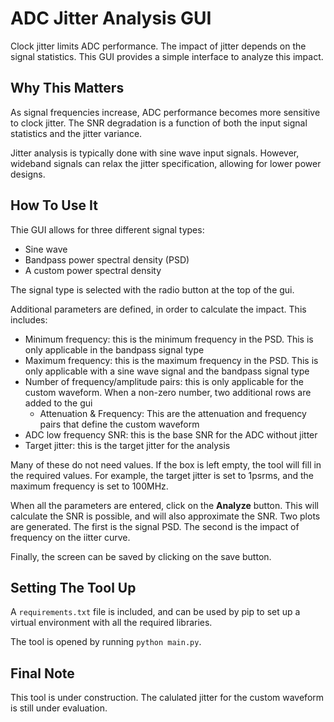 # ADC Jitter Analysis GUI

Clock jitter limits ADC performance.  The impact of jitter depends on the signal statistics.  This GUI provides a simple interface to analyze this impact.

## Why This Matters

As signal frequencies increase, ADC performance becomes more sensitive to clock jitter.  The SNR degradation is a function of both the input signal statistics and the jitter variance.  

Jitter analysis is typically done with sine wave input signals.  However, wideband signals can relax the jitter specification, allowing for lower power designs.  

## How To Use It

Thie GUI allows for three different signal types:
- Sine wave
- Bandpass power spectral density (PSD)
- A custom power spectral density

The signal type is selected with the radio button at the top of the gui.

Additional parameters are defined, in order to calculate the impact.  This includes:
- Minimum frequency: this is the minimum frequency in the PSD.  This is only applicable in the bandpass signal type
- Maximum frequency:  this is the maximum frequency in the PSD.  This is only applicable with a sine wave signal and the bandpass signal type
- Number of frequency/amplitude pairs:  this is only applicable for the custom waveform.  When a non-zero number, two additional rows are added to the gui
  - Attenuation & Frequency:  This are the attenuation and frequency pairs that define the custom waveform
- ADC low frequency SNR:  this is the base SNR for the ADC without jitter
- Target jitter: this is the target jitter for the analysis

Many of these do not need values.  If the box is left empty, the tool will fill in the required values.  For example, the target jitter is set to 1psrms, and the maximum frequency is set to 100MHz.

When all the parameters are entered, click on the **Analyze** button.  This will calculate the SNR is possible, and will also approximate the SNR.  Two plots are generated.  The first is the signal PSD.  The second is the impact of frequency on the iitter curve.

Finally, the screen can be saved by clicking on the save button.

## Setting The Tool Up

A `requirements.txt` file is included, and can be used by pip to set up a virtual environment with all the required libraries.

The tool is opened by running ``python main.py``.

## Final Note

This tool is under construction.  The calulated jitter for the custom waveform is still under evaluation.


